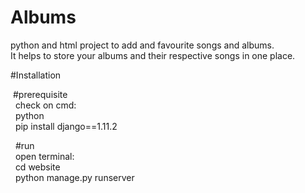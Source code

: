 # Albums
python and html project to add and favourite songs and albums.<br/>
It helps to store your albums and their respective songs in one place.


#Installation 
<p>
 &nbsp#prerequisite<br/>
  &nbsp&nbspcheck on cmd:<br/>
  &nbsp&nbsppython<br/>
  &nbsp&nbsppip install django==1.11.2<br/>
</p>
<p>
 &nbsp&nbsp#run<br/>
  &nbsp&nbspopen terminal: <br/>
   &nbsp&nbspcd website<br/>
   &nbsp&nbsppython manage.py runserver
</p>
